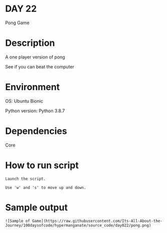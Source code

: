 
# DAY 22

Pong Game

# Description

A one player version of pong 

See if you can beat the computer

# Environment
OS: Ubuntu Bionic

Python version: Python 3.8.7

# Dependencies

Core

# How to run script
```
Launch the script.

Use 'w' and 's' to move up and down.
```

# Sample output
```
![Sample of Game](https://raw.githubusercontent.com/Its-All-About-the-Journey/100daysofcode/hypermanganate/source_code/day022/pong.png)
```
